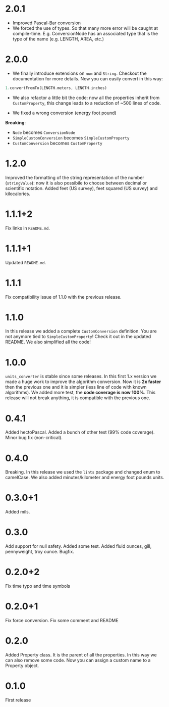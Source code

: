 # 2.0.1
- Improved Pascal-Bar conversion
- We forced the use of types. So that many more error will be caught at
compile-time. E.g. ConversionNode has an associated type that is the type of the
name (e.g. LENGTH, AREA, etc.)

# 2.0.0
- We finally introduce extensions on `num` and `String`. Checkout the
documentation for more details. Now you can easily convert in this way: 
```dart
1.convertFromTo(LENGTH.meters, LENGTH.inches)
```

- We also refactor a little bit the code: now all the properties inherit from
`CustomProperty`, this change leads to a reduction of ~500 lines of code.

- We fixed a wrong conversion (energy foot pound)

**Breaking**:
- `Node` becomes `ConversionNode`
- `SimpleCustomConversion` becomes
`SimpleCustomProperty`
- `CustomConversion` becomes `CustomProperty`


# 1.2.0
Improved the formatting of the string representation of the number
(`stringValue`): now it is also possibile to choose between decimal or
scientific notation. Added feet (US survey), feet squared (US survey) and
kilocalories.

# 1.1.1+2
Fix links in `README.md`.

# 1.1.1+1
Updated `README.md`.

# 1.1.1
Fix compatibility issue of 1.1.0 with the previous release.

# 1.1.0
In this release we added a complete `CustomConversion` definition. You are not
anymore tied to `SimpleCustomProperty`! Check it out in the updated README. We
also simplified all the code!

# 1.0.0
`units_converter` is stable since some releases. In this first 1.x version we
made a huge work to improve the algorithm conversion. Now it is **2x faster**
then the previous one and it is simpler (less line of code with known
algorithms). We added more test, the **code coverage is now 100%**. This release
will not break anything, it is compatible with the previous one.

# 0.4.1
Added hectoPascal. Added a bunch of other test (99% code coverage). Minor bug
fix (non-critical).

# 0.4.0
Breaking. In this release we used the `lints` package and changed enum to
camelCase. We also added minutes/kilometer and energy foot pounds units.

# 0.3.0+1
Added mils.

# 0.3.0
Add support for null safety. Added some test. Added fluid ounces, gill,
pennyweight, troy ounce. Bugfix.

# 0.2.0+2
Fix time typo and time symbols

# 0.2.0+1
Fix force conversion. Fix some comment and README

# 0.2.0
Added Property class. It is the parent of all the properties. In this way we can
also remove some code. Now you can assign a custom name to a Property object.

# 0.1.0
First release
